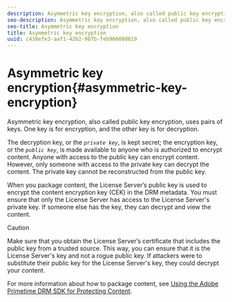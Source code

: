 ```yaml
---
description: Asymmetric key encryption, also called public key encryption, uses pairs of keys. One key is for encryption, and the other key is for decryption.
seo-description: Asymmetric key encryption, also called public key encryption, uses pairs of keys. One key is for encryption, and the other key is for decryption.
seo-title: Asymmetric key encryption
title: Asymmetric key encryption
uuid: c438efe3-aaf1-42b2-987b-feb96600d619
---
```


# Asymmetric key encryption{#asymmetric-key-encryption}

Asymmetric key encryption, also called public key encryption, uses pairs of keys. One key is for encryption, and the other key is for decryption.

The decryption key, or the *`private key`*, is kept secret; the encryption key, or the *`public key`*, is made available to anyone who is authorized to encrypt content. Anyone with access to the public key can encrypt content. However, only someone with access to the private key can decrypt the content. The private key cannot be reconstructed from the public key.

When you package content, the License Server’s public key is used to encrypt the content encryption key (CEK) in the DRM metadata. You must ensure that only the License Server has access to the License Server's private key. If someone else has the key, they can decrypt and view the content.

>[!CAUTION]
>
>Make sure that you obtain the License Server’s certificate that includes the public key from a trusted source. This way, you can ensure that it is the License Server's key and not a rogue public key. If attackers were to substitute their public key for the License Server's key, they could decrypt your content.

For more information about how to package content, see [Using the Adobe Primetime DRM SDK for Protecting Content](https://help.adobe.com/en_US/primetime/drm/5.3/protecting_content/index.html#DRM-concept-Using_the_Adobe_Primetime_DRM_SDK_for_Protecting_Content). 
